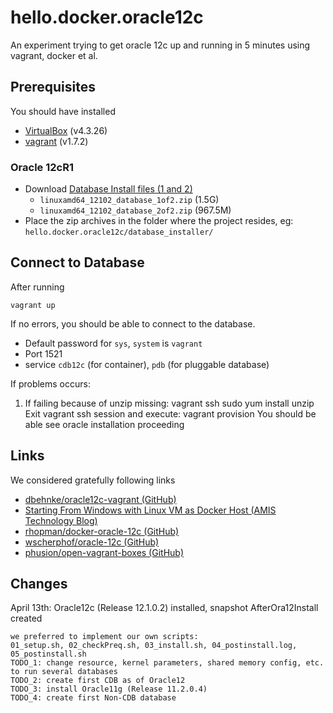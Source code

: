 # hello.docker.oracle12c

An experiment trying to get oracle 12c up and running in 5 minutes using vagrant, docker et al.

## Prerequisites

You should have installed

- [VirtualBox](https://www.virtualbox.org/) (v4.3.26)
- [vagrant](https://www.vagrantup.com/) (v1.7.2)

### Oracle 12cR1

- Download [Database Install files (1 and 2)](http://www.oracle.com/technetwork/database/enterprise-edition/downloads/database12c-linux-download-1959253.html)
    - `linuxamd64_12102_database_1of2.zip` (1.5G)
    - `linuxamd64_12102_database_2of2.zip` (967.5M)
- Place the zip archives in the folder where the project resides, eg: `hello.docker.oracle12c/database_installer/`
 
## Connect to Database

After running

    vagrant up

If no errors, you should be able to connect to the database.
- Default password for `sys`, `system` is `vagrant`
- Port 1521
- service `cdb12c` (for container), `pdb` (for pluggable database)

If problems occurs:

1) If failing because of unzip missing:
	vagrant ssh
	sudo yum install unzip
	Exit vagrant ssh session and execute:
	vagrant provision
You should be able see oracle installation proceeding
	

## Links

We considered gratefully following links
- [dbehnke/oracle12c-vagrant (GitHub)](https://github.com/dbehnke/oracle12c-vagrant)
- [Starting From Windows with Linux VM as Docker Host (AMIS Technology Blog)](https://technology.amis.nl/2015/03/15/docker-take-two-starting-from-windows-with-linux-vm-as-docker-host/)
- [rhopman/docker-oracle-12c (GitHub)](https://github.com/rhopman/docker-oracle-12c)
- [wscherphof/oracle-12c (GitHub)](https://github.com/wscherphof/oracle-12c)
- [phusion/open-vagrant-boxes (GitHub)](https://github.com/phusion/open-vagrant-boxes)

## Changes
April 13th: Oracle12c (Release 12.1.0.2) installed, snapshot AfterOra12Install created

	we preferred to implement our own scripts: 
	01_setup.sh, 02_checkPreq.sh, 03_install.sh, 04_postinstall.log, 05_postinstall.sh
	TODO_1: change resource, kernel parameters, shared memory config, etc. to run several databases
	TODO_2: create first CDB as of Oracle12
	TODO_3: install Oracle11g (Release 11.2.0.4) 
	TODO_4: create first Non-CDB database

